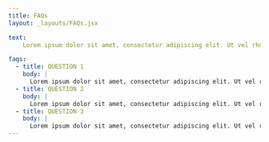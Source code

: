 ```yaml
---
title: FAQs
layout: _layouts/FAQs.jsx

text:
    Lorem ipsum dolor sit amet, consectetur adipiscing elit. Ut vel rhoncus nunc, et viverra urna. Integer finibus porttitor nulla, quis ultricies elit finibus tincidunt. Vestibulum ut turpis nisl. Aliquam at nibh quis magna luctus tincidunt condimentum non urna. Praesent eget luctus mauris, quis tristique magna. Cras eu accumsan mauris. Vestibulum et feugiat velit. Ut semper condimentum lorem, id ultrices nisl pulvinar sit amet. Sed elementum mattis pretium. Suspendisse nec sapien nec nunc aliquam tincidunt ut eget turpis. Interdum et malesuada fames ac ante ipsum primis in faucibus.

faqs:
  - title: QUESTION 1
    body: |
      Lorem ipsum dolor sit amet, consectetur adipiscing elit. Ut vel rhoncus nunc, et viverra urna. Integer finibus porttitor nulla, quis ultricies elit finibus tincidunt. Vestibulum ut turpis nisl. Aliquam at nibh quis magna luctus tincidunt condimentum non urna. Praesent eget luctus mauris, quis tristique magna. Cras eu accumsan mauris. Vestibulum et feugiat velit.
  - title: QUESTION 2
    body: |
      Lorem ipsum dolor sit amet, consectetur adipiscing elit. Ut vel rhoncus nunc, et viverra urna. Integer finibus porttitor nulla, quis ultricies elit finibus tincidunt. Vestibulum ut turpis nisl. Aliquam at nibh quis magna luctus tincidunt condimentum non urna. Praesent eget luctus mauris, quis tristique magna. Cras eu accumsan mauris. Vestibulum et feugiat velit.
  - title: QUESTION 3
    body: |
      Lorem ipsum dolor sit amet, consectetur adipiscing elit. Ut vel rhoncus nunc, et viverra urna. Integer finibus porttitor nulla, quis ultricies elit finibus tincidunt. Vestibulum ut turpis nisl. Aliquam at nibh quis magna luctus tincidunt condimentum non urna. Praesent eget luctus mauris, quis tristique magna. Cras eu accumsan mauris. Vestibulum et feugiat velit.
---
```

